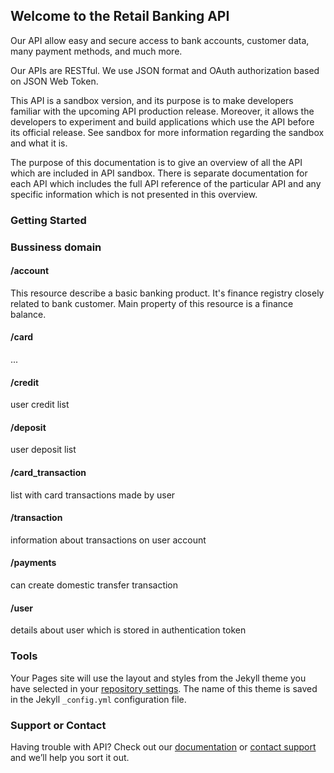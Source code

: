 ## Welcome to the Retail Banking API

Our API allow easy and secure access to bank accounts, customer data, many payment methods, and much more.

Our APIs are RESTful. We use JSON format and OAuth authorization based on JSON Web Token.

This API is a sandbox version, and its purpose is to make developers familiar with the upcoming API production release. Moreover, it allows the developers to experiment and build applications which use the API before its official release. See sandbox for more information regarding the sandbox and what it is.

The purpose of this documentation is to give an overview of all the API which are included in API sandbox. There is separate documentation for each API which includes the full API reference of the particular API and any specific information which is not presented in this overview.

### Getting Started



### Bussiness domain

#### /account
This resource describe a basic banking product. It's finance registry closely related to bank customer. Main property of this resource is a finance balance.

#### /card
...

#### /credit
user credit list

#### /deposit
user deposit list

#### /card_transaction
list with card transactions made by user

#### /transaction
information about transactions on user account

#### /payments
can create domestic transfer transaction

#### /user
details about user which is stored in authentication token

### Tools

Your Pages site will use the layout and styles from the Jekyll theme you have selected in your [repository settings](https://github.com/bukalaACP/hackathon-2018/settings). The name of this theme is saved in the Jekyll `_config.yml` configuration file.

### Support or Contact

Having trouble with API? Check out our [documentation](https://help.github.com/categories/github-pages-basics/) or [contact support](https://github.com/contact) and we’ll help you sort it out.
